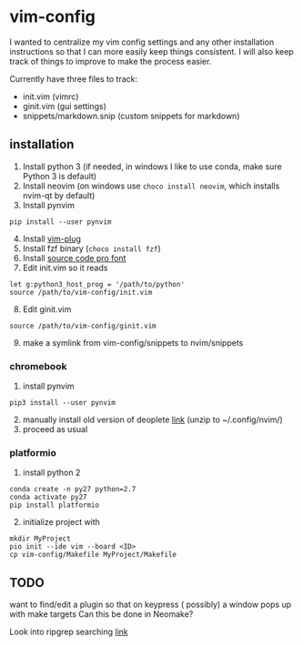 # vim-config

I wanted to centralize my vim config settings and any other installation instructions so that I can more easily keep things consistent. I will also keep track of things to improve to make the process easier.

Currently have three files to track: 
- init.vim (vimrc) 
- ginit.vim (gui settings) 
- snippets/markdown.snip (custom snippets for markdown)

## installation
1. Install python 3 (if needed, in windows I like to use conda, make sure Python 3 is default)
2. Install neovim (on windows use `choco install neovim`, which installs nvim-qt by default)
3. Install pynvim
```
pip install --user pynvim
```
4. Install [vim-plug](https://github.com/junegunn/vim-plug)
5. Install fzf binary (`choco install fzf`)
6. Install [source code pro font](https://github.com/adobe-fonts/source-code-pro)
7. Edit init.vim so it reads
```
let g:python3_host_prog = '/path/to/python'
source /path/to/vim-config/init.vim
```
8. Edit ginit.vim
```
source /path/to/vim-config/ginit.vim
```
9. make a symlink from vim-config/snippets to nvim/snippets

### chromebook
1. install pynvim
``` 
pip3 install --user pynvim 
```
2. manually install old version of deoplete [link](https://github.com/Shougo/deoplete.nvim/releases/tag/4.1) (unzip to ~/.config/nvim/)
3. proceed as usual

### platformio
1. install python 2
``` 
conda create -n py27 python=2.7
conda activate py27
pip install platformio
```
2. initialize project with
```
mkdir MyProject
pio init --ide vim --board <ID>
cp vim-config/Makefile MyProject/Makefile
```

## TODO
want to find/edit a plugin so that on keypress (<C-m> possibly) a window pops up with make targets
Can this be done in Neomake?
  
Look into ripgrep searching [link](https://www.mattlayman.com/blog/2019/supercharging-vim-blazing-fast-search/)
